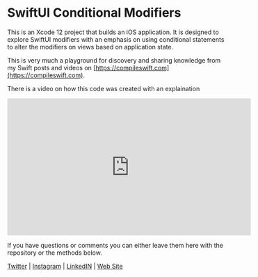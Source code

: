# SwiftUI Conditional Modifiers

This is an Xcode 12 project that builds an iOS application. It is designed to explore SwiftUI modifiers with an emphasis on using conditional statements to alter the modifiers on views based on application state.

This is very much a playground for discovery and sharing knowledge from my Swift posts and videos on [https://compileswift.com](https://compileswift.com).

There is a video on how this code was created with an explaination
<iframe width="560" height="315" src="https://www.youtube.com/embed/aJTi-GEaVos" frameborder="0" allow="accelerometer; autoplay; clipboard-write; encrypted-media; gyroscope; picture-in-picture" allowfullscreen></iframe>

If you have questions or comments you can either leave them here with the repository or the methods below.

[Twitter](https://twitter.com/compileswift) | [Instagram](https://instagram.com/compileswift) | [LinkedIN](https://www.linkedin.com/in/peterwitham) | [Web Site](https://compileswift.com)
